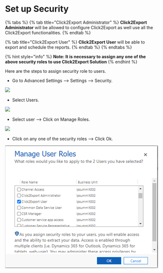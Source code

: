# Set up Security

{% tabs %}
{% tab title="Click2Export Administrator" %}
**Click2Export Administrator** will be allowed to configure Click2Export as well use all the Click2Export functionalities.
{% endtab %}

{% tab title="Click2Export User" %}
**Click2Export User** will be able to export and schedule the reports.
{% endtab %}
{% endtabs %}

{% hint style="info" %}
**Note: It is necessary to assign any one of the above security roles to use Click2Export Solution**
{% endhint %}



Here are the steps to assign security role to users.

* Go to Advanced Settings --> Settings --> Security.

![](<../../.gitbook/assets/sec\_1 - Copy.png>)

* Select Users.

![](<../../.gitbook/assets/Sec\_2 - Copy.png>)

* Select user --> Click on Manage Roles.

![](<../../.gitbook/assets/sec\_4 - Copy.png>)

* Click on any one of the security roles --> Click Ok.

![](<../../.gitbook/assets/Set security.png>)
